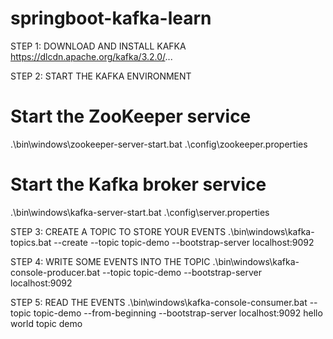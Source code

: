 # springboot-kafka-learn

STEP 1: DOWNLOAD AND INSTALL KAFKA
https://dlcdn.apache.org/kafka/3.2.0/...

STEP 2: START THE KAFKA ENVIRONMENT
# Start the ZooKeeper service
.\bin\windows\zookeeper-server-start.bat .\config\zookeeper.properties

# Start the Kafka broker service
.\bin\windows\kafka-server-start.bat .\config\server.properties

STEP 3: CREATE A TOPIC TO STORE YOUR EVENTS
.\bin\windows\kafka-topics.bat --create --topic topic-demo --bootstrap-server localhost:9092

STEP 4: WRITE SOME EVENTS INTO THE TOPIC
.\bin\windows\kafka-console-producer.bat --topic topic-demo --bootstrap-server localhost:9092

STEP 5:  READ THE EVENTS
.\bin\windows\kafka-console-consumer.bat --topic topic-demo --from-beginning --bootstrap-server localhost:9092
hello world
topic demo
